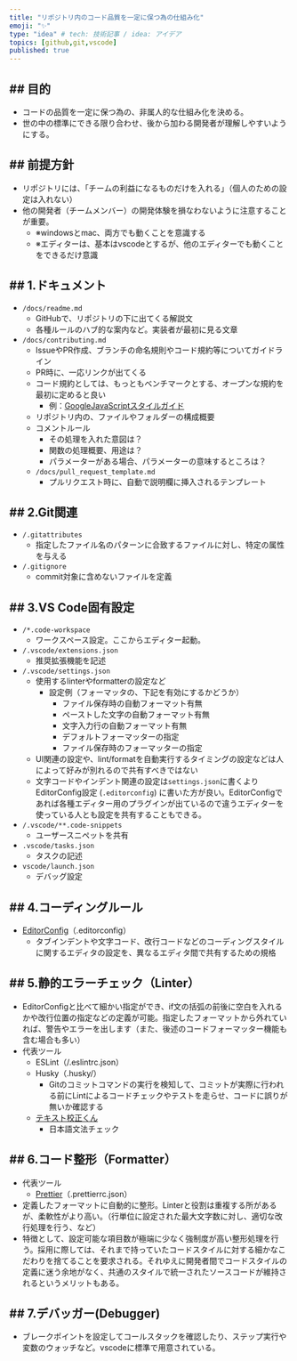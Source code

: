 ```yaml
---
title: "リポジトリ内のコード品質を一定に保つ為の仕組み化"
emoji: "✨"
type: "idea" # tech: 技術記事 / idea: アイデア
topics: [github,git,vscode]
published: true
---
```


## ## 目的

- コードの品質を一定に保つ為の、非属人的な仕組み化を決める。
- 世の中の標準にできる限り合わせ、後から加わる開発者が理解しやすいようにする。

## ## 前提方針

- リポジトリには、「チームの利益になるものだけを入れる」（個人のための設定は入れない）
- 他の開発者（チームメンバー）の開発体験を損なわないように注意することが重要。
  - ※windowsとmac、両方でも動くことを意識する
  - ※エディターは、基本はvscodeとするが、他のエディターでも動くことをできるだけ意識

## ## 1.ドキュメント

- `/docs/readme.md`
  - GitHubで、リポジトリの下に出てくる解説文
  - 各種ルールのハブ的な案内など。実装者が最初に見る文章
- `/docs/contributing.md`
  - IssueやPR作成、ブランチの命名規則やコード規約等についてガイドライン
  - PR時に、一応リンクが出てくる
  - コード規約としては、もっともベンチマークとする、オープンな規約を最初に定めると良い
    - 例：[GoogleJavaScriptスタイルガイド](https://google.github.io/styleguide/jsguide.html)
  - リポジトリ内の、ファイルやフォルダーの構成概要
  - コメントルール
    - その処理を入れた意図は？
    - 関数の処理概要、用途は？
    - パラメーターがある場合、パラメーターの意味するところは？
  - `/docs/pull_request_template.md`
    - プルリクエスト時に、自動で説明欄に挿入されるテンプレート

## ## 2.Git関連

- `/.gitattributes`
  - 指定したファイル名のパターンに合致するファイルに対し、特定の属性を与える
- `/.gitignore`
  - commit対象に含めないファイルを定義

## ## 3.VS Code固有設定

- `/*.code-workspace`
  - ワークスペース設定。ここからエディター起動。
- `/.vscode/extensions.json`
  - 推奨拡張機能を記述
- `/.vscode/settings.json`
  - 使用するlinterやformatterの設定など
    - 設定例（フォーマッタの、下記を有効にするかどうか）
      - ファイル保存時の自動フォーマット有無
      - ペーストした文字の自動フォーマット有無
      - 文字入力行の自動フォーマット有無
      - デフォルトフォーマッターの指定
      - ファイル保存時のフォーマッターの指定
  - UI関連の設定や、lint/formatを自動実行するタイミングの設定などは人によって好みが別れるので共有すべきではない
  - 文字コードやインデント関連の設定は`settings.json`に書くよりEditorConfig設定 (`.editorconfig`) に書いた方が良い。EditorConfigであれば各種エディター用のプラグインが出ているので違うエディターを使っている人とも設定を共有することもできる。
- `/.vscode/**.code-snippets`
  - ユーザースニペットを共有
- `.vscode/tasks.json`
  - タスクの記述
- `vscode/launch.json`
  - デバッグ設定

## ## 4.コーディングルール

- [EditorConfig](https://marketplace.visualstudio.com/items?itemName=EditorConfig.EditorConfig)（.editorconfig）
  - タブインデントや文字コード、改行コードなどのコーディングスタイルに関するエディタの設定を、異なるエディタ間で共有するための規格

## ## 5.静的エラーチェック（Linter）

- EditorConfigと比べて細かい指定ができ、if文の括弧の前後に空白を入れるかや改行位置の指定などの定義が可能。指定したフォーマットから外れていれば、警告やエラーを出します（また、後述のコードフォーマッター機能も含む場合も多い）
- 代表ツール
  - ESLint（/.eslintrc.json）
  - Husky（.husky/）
    - Gitのコミットコマンドの実行を検知して、コミットが実際に行われる前にLintによるコードチェックやテストを走らせ、コードに誤りが無いか確認する
  - [テキスト校正くん](https://marketplace.visualstudio.com/items?itemName=ICS.japanese-proofreading)
    - 日本語文法チェック

## ## 6.コード整形（Formatter）

- 代表ツール
  - [Prettier](https://marketplace.visualstudio.com/items?itemName=esbenp.prettier-vscode)（.prettierrc.json）
- 定義したフォーマットに自動的に整形。Linterと役割は重複する所があるが、柔軟性がより高い。（行単位に設定された最大文字数に対し、適切な改行処理を行う、など）
- 特徴として、設定可能な項目数が極端に少なく強制度が高い整形処理を行う。採用に際しては、それまで持っていたコードスタイルに対する細かなこだわりを捨てることを要求される。それゆえに開発者間でコードスタイルの定義に迷う余地がなく、共通のスタイルで統一されたソースコードが維持されるというメリットもある。

## ## 7.デバッガー(Debugger)

- ブレークポイントを設定してコールスタックを確認したり、ステップ実行や変数のウォッチなど。vscodeに標準で用意されている。

<!--
## ## そのほか

- `/.deployignore`
  - github actionで、commit時デプロイする際、から無視する対象を指定
- `/.github/workflows/s3.yml`
  - github actionの記述。コミットしたら、S3にデプロイされる処理を記述
- `/terraform/`
  - インフラ構築用。
-->

